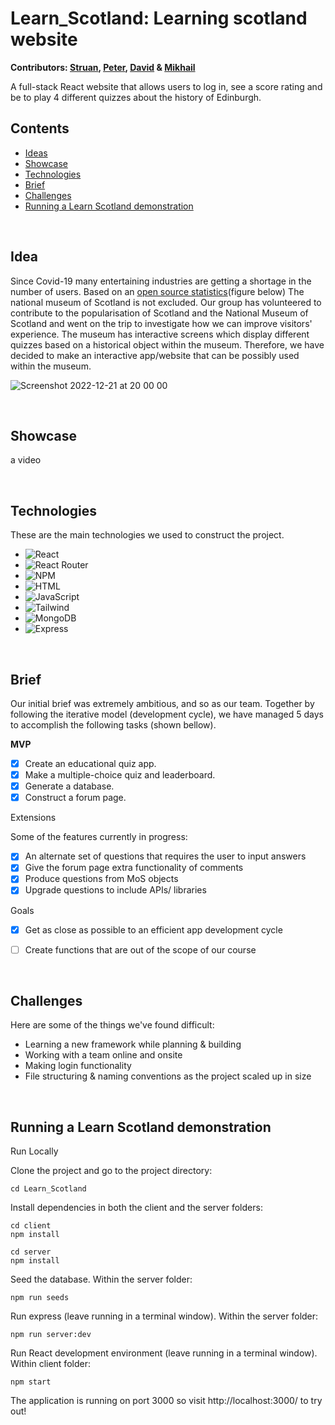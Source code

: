 
# Learn_Scotland: Learning scotland website
<b> Contributors: [Struan](https://github.com/stustr), [Peter](https://github.com/pmo234), 
[David](https://github.com/dvdjms) & [Mikhail](https://github.com/MikhailGorbunov) </b>


A full-stack React website that allows users to log in, see a score rating and be to play 4 different quizzes about the history of Edinburgh.

<!-- 🚧 <b> NB: This is app has reached its MVP, but is still under construction</b> 🚧 -->


## Contents 

* [Ideas](#idea)
* [Showcase](#showcase)
* [Technologies](#technologies)
* [Brief](#brief)
* [Challenges](#challenges)
* [Running a Learn Scotland demonstration](#running-a-learn-scotland-demonstration)


<br>

## Idea



Since Covid-19 many entertaining industries are getting a shortage in the number of users. Based on an [open source statistics](https://www.statista.com/statistics/586826/national-museum-of-scotland-visitor-numbers-united-kingdom-uk/)(figure below) The national museum of Scotland
is not excluded. Our group has volunteered to contribute to the popularisation of Scotland and the National Museum of Scotland and went on the trip to investigate
how we can improve visitors' experience. The museum has interactive screens which display different quizzes based on a historical object within the museum. Therefore,
we have decided to make an interactive app/website that can be possibly used within the museum.

![Screenshot 2022-12-21 at 20 00 00](https://user-images.githubusercontent.com/68015812/222269171-043b02d9-fb88-4ea9-917d-f149279cb073.png)

<br>

## Showcase


a video 

<br>


## Technologies

These are the main technologies we used to construct the project.

* ![React]
* ![React Router]
* ![NPM]
* ![HTML]
* ![JavaScript]
* ![Tailwind]
* ![MongoDB]
* ![Express]


<br>


## Brief

Our initial brief was extremely ambitious, and so as our team. Together by following the iterative model (development cycle), we have managed 5 days to accomplish the following tasks (shown bellow).

**MVP**


- [x] Create an educational quiz app.
- [x] Make a multiple-choice quiz and leaderboard.
- [x] Generate a database.
- [x] Construct a forum page.

<!-- API find or make -->

 Extensions 

Some of the features currently in progress:

- [x] An alternate set of questions that requires the user to input answers
- [x] Give the forum page extra functionality of comments
- [x] Produce questions from MoS objects 
- [x] Upgrade questions to include APIs/ libraries

 Goals 

- [x] Get as close as possible to an efficient app development cycle
- [ ] Create functions that are out of the scope of our course


<br>

## Challenges

Here are some of the things we've found difficult:

* Learning a new framework while planning & building 
* Working with a team online and onsite
* Making login functionality
* File structuring & naming conventions as the project scaled up in size


<br>



## Running a Learn Scotland demonstration

Run Locally

Clone the project and go to the project directory:
```
cd Learn_Scotland
  ```
Install dependencies in both the client and the server folders:

```
cd client
npm install

cd server
npm install
```
Seed the database. Within the server folder:
```
npm run seeds
```
Run express (leave running in a terminal window). Within the server folder:
```
npm run server:dev
```
Run React development environment (leave running in a terminal window). Within client folder:
```
npm start
```
The application is running on port 3000 so visit http://localhost:3000/ to try out!


<!-- MARKDOWN LINKS & IMAGES -->

<!-- [ReactNative]:https://img.shields.io/badge/React_Native-20232A?style=for-the-badge&logo=react&logoColor=61DAFB -->
[Java]:https://img.shields.io/badge/Java-ED8B00?style=for-the-badge&logo=openjdk&logoColor=white
[Spring]:https://img.shields.io/badge/Spring-6DB33F?style=for-the-badge&logo=spring&logoColor=white
[Hibernate]:https://img.shields.io/badge/Hibernate-59666C?style=for-the-badge&logo=Hibernate&logoColor=white
[PostgreSQL]:https://img.shields.io/badge/PostgreSQL-316192?style=for-the-badge&logo=postgresql&logoColor=white
[IntelliJ_IDEA]: https://img.shields.io/badge/IntelliJ_IDEA-000000.svg?style=for-the-badge&logo=intellij-idea&logoColor=white
[ReactNative]:https://img.shields.io/badge/React_Native-20232A?style=for-the-badge&logo=react&logoColor=61DAFB
[stats]:https://img.shields.io/tokei/lines/github/pmo234/Learn_Scotland

[Tailwind]: https://img.shields.io/badge/Tailwind_CSS-38B2AC?style=for-the-badge&logo=tailwind-css&logoColor=white
[JavaScript]: https://img.shields.io/badge/JavaScript-F7DF1E?style=for-the-badge&logo=javascript&logoColor=black
[HTML]: https://img.shields.io/badge/HTML5-E34F26?style=flat-square&logo=HTML5&logoColor=white
[NPM]: https://img.shields.io/badge/NPM-%23CB3837.svg?style=for-the-badge&logo=npm&logoColor=white
[React]: https://img.shields.io/badge/react-%2320232a.svg?style=for-the-badge&logo=react&logoColor=%2361DAFB
[MongoDB]: https://img.shields.io/badge/MongoDB-%234ea94b.svg?style=for-the-badge&logo=mongodb&logoColor=white
[React Router]: https://img.shields.io/badge/React_Router-CA4245?style=for-the-badge&logo=react-router&logoColor=white
[Express]: https://img.shields.io/badge/express.js-%23404d59.svg?style=for-the-badge&logo=express&logoColor=%2361DAFB

